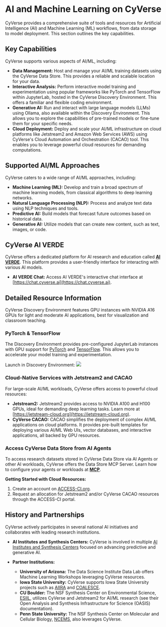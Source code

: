 # AI and Machine Learning on CyVerse

CyVerse provides a comprehensive suite of tools and resources for Artificial Intelligence (AI) and Machine Learning (ML) workflows, from data storage to model deployment. This section outlines the key capabilities.

## Key Capabilities

CyVerse supports various aspects of AI/ML, including:

*   **Data Management:**  Host and manage your AI/ML training datasets using the CyVerse Data Store.  This provides a reliable and scalable location for your data.
*   **Interactive Analysis:**  Perform interactive model training and experimentation using popular frameworks like PyTorch and TensorFlow within JupyterLab, hosted in the CyVerse Discovery Environment.  This offers a familiar and flexible coding environment.
*   **Generative AI:** Run and interact with large language models (LLMs) using Ollama, also available within the Discovery Environment.  This allows you to explore the capabilities of pre-trained models or fine-tune them for your specific needs.
*   **Cloud Deployment:** Deploy and scale your AI/ML infrastructure on cloud platforms like Jetstream2 and Amazon Web Services (AWS) using CyVerse's Cloud Automation and Orchestration (CACAO) tool. This enables you to leverage powerful cloud resources for demanding computations.

## Supported AI/ML Approaches

CyVerse caters to a wide range of AI/ML approaches, including:

*   **Machine Learning (ML):**  Develop and train a broad spectrum of machine learning models, from classical algorithms to deep learning networks.
*   **Natural Language Processing (NLP):** Process and analyze text data using NLP techniques and tools.
*   **Predictive AI:** Build models that forecast future outcomes based on historical data.
*   **Generative AI:** Utilize models that can create new content, such as text, images, or code.

##  CyVerse AI VERDE

CyVerse offers a dedicated platform for AI research and education called [**AI VERDE**](verde.md).  This platform provides a user-friendly interface for interacting with various AI models.

*   **AI VERDE Chat:** Access AI VERDE's interactive chat interface at [https://chat.cyverse.ai](https://chat.cyverse.ai).

## Detailed Resource Information

CyVerse Discovery Environment features GPU instances with NVIDIA A16 GPUs for light and moderate AI applications, best for visualization and classroom teaching.

### PyTorch & TensorFlow

The Discovery Environment provides pre-configured JupyterLab instances with GPU support for [PyTorch](https://pytorch.org) and [TensorFlow](https://www.tensorflow.org).  This allows you to accelerate your model training and experimentation.  

Launch in Discovery Environment: <a href="https://de.cyverse.org/instantlaunch/7174f2b6-dd0b-11ef-a5e0-008cfa5ae621" target="_blank" rel="noopener noreferrer"><img src="https://img.shields.io/badge/PyTorch-cuda12-orange?style=plastic&logo=jupyter"></a>

### Cloud-Native Services with Jetstream2 and CACAO

For large-scale AI/ML workloads, CyVerse offers access to powerful cloud resources:

*   **Jetstream2:**  Jetstream2 provides access to NVIDIA A100 and H100 GPUs, ideal for demanding deep learning tasks.  Learn more at [https://jetstream-cloud.org](https://jetstream-cloud.org).
*   **CyVerse CACAO:**  CACAO simplifies the deployment of complex AI/ML applications on cloud platforms. It provides pre-built templates for deploying various AI/ML Web UIs, vector databases, and interactive applications, all backed by GPU resources.

### Access CyVerse Data Store from AI Agents

To access research datasets stored in CyVerse Data Store via AI Agents or other AI workloads, CyVerse offers the Data Store MCP Server. Learn how to configure your agents or workloads at [**MCP**](mcp).

**Getting Started with Cloud Resources:**

1.  Create an account on [ACCESS-CI.org](https://access-ci.org).
2.  Request an allocation for Jetstream2 and/or CyVerse CACAO resources through the ACCESS-CI portal.

## History and Partnerships

CyVerse actively participates in several national AI initiatives and collaborates with leading research institutions.

*   **AI Institutes and Synthesis Centers:** CyVerse is involved in multiple [AI Institutes and Synthesis Centers](https://cyverse.org/mlai) focused on advancing predictive and generative AI.

*   **Partner Institutions:**

    *   **University of Arizona:**  The Data Science Institute Data Lab offers Machine Learning Workshops leveraging CyVerse resources.
    *   **Iowa State University:** CyVerse supports Iowa State University projects such as [AIIRA](https://aiira.iastate.edu/) and [COALESCE](https://sites.google.com/view/coalescepreview/home?).
    *   **CU Boulder:**  The NSF Synthesis Center on Environmental Science, [ESIIL](https://esiil.org/working-groups), utilizes CyVerse and Jetstream2 for AI/ML research (see their Open Analysis and Synthesis Infrastructure for Science (OASIS) documentation).
    *   **Penn State University:**  The NSF Synthesis Center on Molecular and Cellular Biology, [NCEMS](https://ncems.psu.edu/working-groups/), also leverages CyVerse.